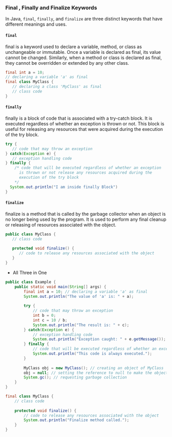 ### Final , Finally and Finalize Keywords

In Java, `final`, `finally`, and `finalize` are three distinct keywords that have 
different meanings and uses.


#### `final`

final is a keyword used to declare a variable, method, or class as unchangeable or immutable.
Once a variable is declared as final, its value cannot be changed. Similarly, when a method
or class is declared as final, they cannot be overridden or extended by any other class.

```java
final int a = 10; 
// declaring a variable 'a' as final
final class MyClass { 
   // declaring a class 'MyClass' as final
   // class code
}
```


#### `finally`

finally is a block of code that is associated with a try-catch block. It is executed 
regardless of whether an exception is thrown or not. This block is useful for releasing
any resources that were acquired during the execution of the try block.

```java
try {
   // code that may throw an exception
} catch(Exception e) {
   // exception handling code
} finally {
    /* code that will be executed regardless of whether an exception
      is thrown or not release any resources acquired during the 
      execution of the try block
    */
  System.out.println("I am inside finally Block")
}
```

#### `finalize`

finalize is a method that is called by the garbage collector when an object is no 
longer being used by the program. It is used to perform any final cleanup or releasing 
of resources associated with the object.

```java
public class MyClass {
   // class code
   
   protected void finalize() {
      // code to release any resources associated with the object
   }
}
```

* All Three in One

```java
public class Example {
    public static void main(String[] args) {
        final int a = 10; // declaring a variable 'a' as final
        System.out.println("The value of 'a' is: " + a);
        
        try {
            // code that may throw an exception
            int b = 0;
            int c = 10 / b;
            System.out.println("The result is: " + c);
        } catch(Exception e) {
            // exception handling code
            System.out.println("Exception caught: " + e.getMessage());
        } finally {
            // code that will be executed regardless of whether an exception is thrown or not
            System.out.println("This code is always executed.");
        }
        
        MyClass obj = new MyClass(); // creating an object of MyClass
        obj = null; // setting the reference to null to make the object eligible for garbage collection
        System.gc(); // requesting garbage collection
    }
}

final class MyClass {
    // class code
    
    protected void finalize() {
        // code to release any resources associated with the object
        System.out.println("Finalize method called.");
    }
}
```
